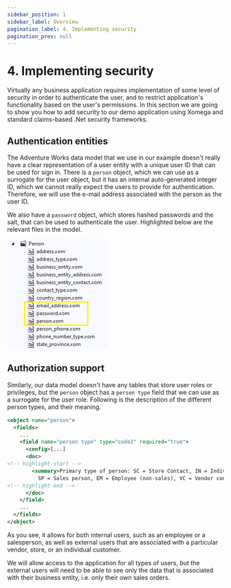 ```yaml
---
sidebar_position: 1
sidebar_label: Overview
pagination_label: 4. Implementing security
pagination_prev: null
---
```


# 4. Implementing security

Virtually any business application requires implementation of some level of security in order to authenticate the user, and to restrict application's functionality based on the user's permissions. In this section we are going to show you how to add security to our demo application using Xomega and standard claims-based .Net security frameworks.

## Authentication entities

The Adventure Works data model that we use in our example doesn't really have a clear representation of a user entity with a unique user ID that can be used for sign in. There is a `person` object, which we can use as a surrogate for the user object, but it has an internal auto-generated integer ID, which we cannot really expect the users to provide for authentication. Therefore, we will use the e-mail address associated with the person as the user ID.

We also have a `password` object, which stores hashed passwords and the salt, that can be used to authenticate the user. Highlighted below are the relevant files in the model.

![Security entities](img0/security-entities.png)

## Authorization support

Similarly, our data model doesn't have any tables that store user roles or privileges, but the `person` object has a `person type` field that we can use as a surrogate for the user role. Following is the description of the different person types, and their meaning.

```xml title="person.xom"
<object name="person">
  <fields>
    ...
    <field name="person type" type="code2" required="true">
      <config>[...]
      <doc>
<!-- highlight-start -->
        <summary>Primary type of person: SC = Store Contact, IN = Individual (retail) customer,
          SP = Sales person, EM = Employee (non-sales), VC = Vendor contact, GC = General contact</summary>
<!-- highlight-end -->
      </doc>
    </field>
    ...
  </fields>
</object>
```

As you see, it allows for both internal users, such as an employee or a salesperson, as well as external users that are associated with a particular vendor, store, or an individual customer.

We will allow access to the application for all types of users, but the external users will need to be able to see only the data that is associated with their business entity, i.e. only their own sales orders.
